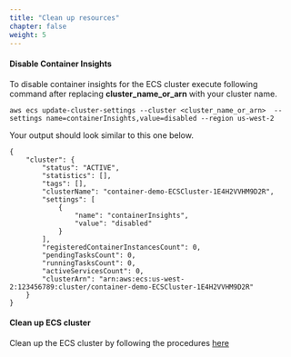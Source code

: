 ```yaml
---
title: "Clean up resources"
chapter: false
weight: 5
---
```


#### Disable Container Insights
To disable container insights for the ECS cluster execute following command after replacing **cluster_name_or_arn** with your cluster name.

```
aws ecs update-cluster-settings --cluster <cluster_name_or_arn>  --settings name=containerInsights,value=disabled --region us-west-2
```

Your output should look similar to this one below.

```
{
    "cluster": {
        "status": "ACTIVE", 
        "statistics": [], 
        "tags": [], 
        "clusterName": "container-demo-ECSCluster-1E4H2VVHM9D2R", 
        "settings": [
            {
                "name": "containerInsights", 
                "value": "disabled"
            }
        ], 
        "registeredContainerInstancesCount": 0, 
        "pendingTasksCount": 0, 
        "runningTasksCount": 0, 
        "activeServicesCount": 0, 
        "clusterArn": "arn:aws:ecs:us-west-2:123456789:cluster/container-demo-ECSCluster-1E4H2VVHM9D2R"
    }
}
```

#### Clean up ECS cluster
Clean up the ECS cluster by following the procedures [here](../../cleanup)